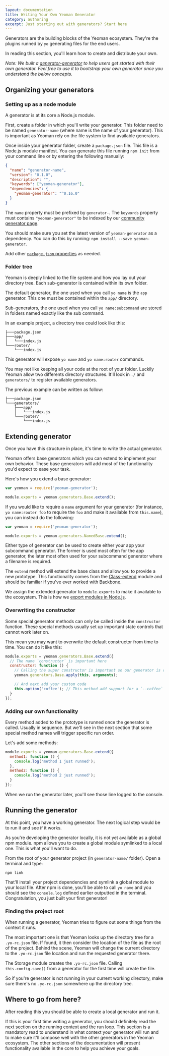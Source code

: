 ```yaml
---
layout: documentation
title: Writing Your Own Yeoman Generator
category: authoring
excerpt: Just starting out with generators? Start here
---
```


Generators are the building blocks of the Yeoman ecosystem. They're the plugins runned by `yo` generating files for the end users.

In reading this section, you'll learn how to create and distribute your own.

*Note: We built a [generator-generator](https://github.com/yeoman/generator-generator) to help users get started with their own generator. Feel free to use it to bootstrap your own generator once you understand the below concepts.*


## Organizing your generators

### Setting up as a node module

A generator is at its core a Node.js module.

First, create a folder in which you'll write your generator. This folder need to be named `generator-name` (where name is the name of your generator). This is important as Yeoman rely on the file system to find available generators.

Once inside your generator folder, create a `package.json` file. This file is a Node.js module manifest. You can generate this file running `npm init` from your command line or by entering the following manually:

```json
{
  "name": "generator-name",
  "version": "0.1.0",
  "description": "",
  "keywords": ["yeoman-generator"],
  "dependencies": {
    "yeoman-generator": "^0.16.0"
  }
}
```

The `name` property must be prefixed by `generator-`. The `keywords` property must contains `"yeoman-generator"` to be indexed by our [community generator page](/community-generators.html).

You should make sure you set the latest version of `yeoman-generator` as a dependency. You can do this by running: `npm install --save yeoman-generator`.

Add other [`package.json` properties](https://www.npmjs.org/doc/files/package.json.html) as needed.

### Folder tree

Yeoman is deeply linked to the file system and how you lay out your directory tree. Each sub-generator is contained within its own folder.

The default generator, the one used when you call `yo name` is the `app` generator. This one must be contained within the `app/` directory.

Sub-generators, the one used when you call `yo name:subcommand` are stored in folders named exactly like the sub command.

In an example project, a directory tree could look like this:

```
├───package.json
├───app/
│   └───index.js
└───router/
    └───index.js
```

This generator will expose `yo name` and `yo name:router` commands.

You may not like keeping all your code at the root of your folder. Luckily Yeoman allow two differents directory structures. It'll look in `./` and `generators/` to register available generators.

The previous example can be written as follow:

```
├───package.json
└───generators/
    ├───app/
    │   └───index.js
    └───router/
        └───index.js
```


## Extending generator

Once you have this structure in place, it's time to write the actual generator.

Yeoman offers base generators which you can extend to implement your own behavior. These base generators will add most of the functionality you'd expect to ease your task.

Here's how you extend a base generator:

```js
var yeoman = require('yeoman-generator');

module.exports = yeoman.generators.Base.extend();
```

If you would like to require a `name` argument for your generator (for instance, `yo name:router foo` to require the `foo` and make it available from `this.name`), you can instead do the following:

```js
var yeoman = require('yeoman-generator');

module.exports = yeoman.generators.NamedBase.extend();
```

Either type of generator can be used to create either your app your subcommand generator. The former is used most often for the app generator, the later most often used for your subcommand generator where a filename is required.


The `extend` method will extend the base class and allow you to provide a new prototype. This functionality comes from the [Class-extend](https://github.com/SBoudrias/class-extend) module and should be familiar if you've ever worked with Backbone.

We assign the extended generator to `module.exports` to make it available to the ecosystem. This is how we [export modules in Node.js](http://nodejs.org/api/modules.html#modules_module_exports).

### Overwriting the constructor

Some special generator methods can only be called inside the `constructor` function. These special methods usually set up important state controls that cannot work later on.

This mean you may want to overwrite the default constructor from time to time. You can do it like this:

```js
module.exports = yeoman.generators.Base.extend({
  // The name `constructor` is important here
  constructor: function () {
    // Calling the super constructor is important so our generator is correctly setup
    yeoman.generators.Base.apply(this, arguments);

    // And next add your custom code
    this.option('coffee'); // This method add support for a `--coffee` flag
  }
});
```

### Adding our own functionality

Every method added to the prototype is runned once the generator is called. Usually in sequence. But we'll see in the next section that some special method names will trigger specific run order.

Let's add some methods:

```js
module.exports = yeoman.generators.Base.extend({
  method1: function () {
    console.log('method 1 just runned');
  },
  method2: function () {
    console.log('method 2 just runned');
  }
});
```

When we run the generator later, you'll see those line logged to the console.


## Running the generator

At this point, you have a working generator. The next logical step would be to run it and see if it works.

As you're developing the generator locally, it is not yet available as a global npm module. npm allows you to create a global module symlinked to a local one. This is what you'll want to do.

From the root of your generator project (in `generator-name/` folder). Open a terminal and type:

```
npm link
```

That'll install your project dependencies and symlink a global module to your local file. After npm is done, you'll be able to call `yo name` and you should see the `console.log` defined earlier outputted in the terminal. Congratulation, you just built your first generator!


### Finding the project root

When running a generator, Yeoman tries to figure out some things from the context it runs.

The most important one is that Yeoman looks up the directory tree for a `.yo-rc.json` file. If found, it then consider the location of the file as the root of the project. Behind the scene, Yeoman will change the current directory to the `.yo-rc.json` file location and run the requested generator there.

The Storage module creates the `.yo-rc.json` file. Calling `this.config.save()` from a generator for the first time will create the file.

So if you're generator is not running in your current working directory, make sure there's no `.yo-rc.json` somewhere up the directory tree.


## Where to go from here?

After reading this you should be able to create a local generator and run it.

If this is your first time writing a generator, you should definitely read the next section on the running context and the run loop. This section is a mandatory read to understand in what context your generator will run and to make sure it'll compose well with the other generators in the Yeoman ecosystem. The other sections of the documentation will present functionality available in the core to help you achieve your goals.
